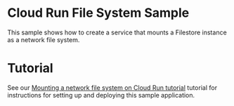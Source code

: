 # Cloud Run File System Sample

This sample shows how to create a service that mounts a Filestore
instance as a network file system.

# Tutorial
See our [Mounting a network file system on Cloud Run tutorial](https://cloud.google.com/run/docs/tutorials/filesystem) tutorial for instructions for setting up and deploying this sample application.